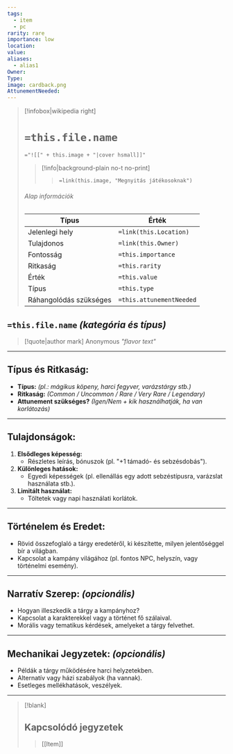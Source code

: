 ```yaml
---
tags:
  - item
  - pc
rarity: rare
importance: low
location: 
value: 
aliases:
  - alias1
Owner: 
Type: 
image: cardback.png
AttunementNeeded:
---
```

> [!infobox|wikipedia right]
> # `=this.file.name`
> `="![[" + this.image + "|cover hsmall]]"`
>> [!info|background-plain no-t no-print]
>>> `=link(this.image, "Megnyitás játékosoknak")`
> ###### Alap információk
> Típus |  Érték |
> ---|---|
> Jelenlegi hely | `=link(this.Location)` |
> Tulajdonos | `=link(this.Owner)` |
> Fontosság | `=this.importance` |
> Ritkaság | `=this.rarity` |
> Érték | `=this.value` |
> Típus | `=this.type` |
> Ráhangolódás szükséges | `=this.attunementNeeded` |

## `=this.file.name` _(kategória és típus)_

>[!quote|author mark] Anonymous
>_"flavor text"_ 

---

## **Típus és Ritkaság:**

- **Típus:** _(pl.: mágikus köpeny, harci fegyver, varázstárgy stb.)_
- **Ritkaság:** _(Common / Uncommon / Rare / Very Rare / Legendary)_
- **Attunement szükséges?** _(Igen/Nem + kik használhatják, ha van korlátozás)_

---

## **Tulajdonságok:**

1. **Elsődleges képesség:**
    - Részletes leírás, bónuszok (pl. "+1 támadó- és sebzésdobás").
2. **Különleges hatások:**
    - Egyedi képességek (pl. ellenállás egy adott sebzéstípusra, varázslat használata stb.).
3. **Limitált használat:**
    - Töltetek vagy napi használati korlátok.

---

## **Történelem és Eredet:**

- Rövid összefoglaló a tárgy eredetéről, ki készítette, milyen jelentőséggel bír a világban.
- Kapcsolat a kampány világához (pl. fontos NPC, helyszín, vagy történelmi esemény).

---

## **Narratív Szerep:** _(opcionális)_

- Hogyan illeszkedik a tárgy a kampányhoz?
- Kapcsolat a karakterekkel vagy a történet fő szálaival.
- Morális vagy tematikus kérdések, amelyeket a tárgy felvethet.

---

## **Mechanikai Jegyzetek:** _(opcionális)_

- Példák a tárgy működésére harci helyzetekben.
- Alternatív vagy házi szabályok (ha vannak).
- Esetleges mellékhatások, veszélyek.

---

> [!blank]
> ## **Kapcsolódó jegyzetek**
>> [[Item]]